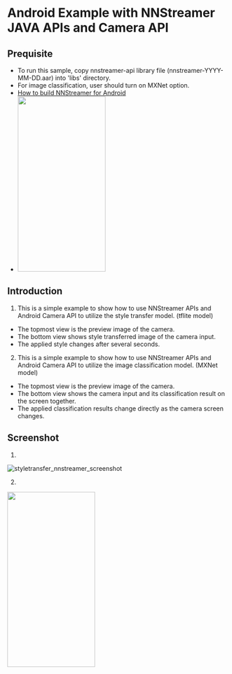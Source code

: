 # Android Example with NNStreamer JAVA APIs and Camera API

## Prequisite

- To run this sample, copy nnstreamer-api library file (nnstreamer-YYYY-MM-DD.aar) into 'libs' directory.
- For image classification, user should turn on MXNet option.
- [How to build NNStreamer for Android](https://github.com/nnstreamer/nnstreamer/tree/master/api/android)
- <img src="https://user-images.githubusercontent.com/81565280/173046787-ded3aa1e-6815-41d2-b61b-b9616371a5a7.png" width="200" height="400"/>

## Introduction

1. This is a simple example to show how to use NNStreamer APIs and Android Camera API to utilize the style transfer model. (tflite model)

- The topmost view is the preview image of the camera.
- The bottom view shows style transferred image of the camera input.
- The applied style changes after several seconds.

2. This is a simple example to show how to use NNStreamer APIs and Android Camera API to utilize the image classification model. (MXNet model)

- The topmost view is the preview image of the camera.
- The bottom view shows the camera input and its classification result on the screen together.
- The applied classification results change directly as the camera screen changes.

## Screenshot

1. 
![styletransfer_nnstreamer_screenshot](./styletransfer_nnstreamer_screenshot.webp)

2. 
<img src="https://user-images.githubusercontent.com/81565280/173046757-ff4c989a-bf12-4212-87a6-e583ab79506c.png" width="200" height="400"/>

